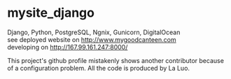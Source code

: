 # mysite_django
Django, Python, PostgreSQL, Ngnix, Gunicorn, DigitalOcean <br />
see deployed website on http://www.mygoodcanteen.com <br />
developing on http://167.99.161.247:8000/

This project's github profile mistakenly shows another contributor because of a configuration problem. All the code is produced by La Luo.
